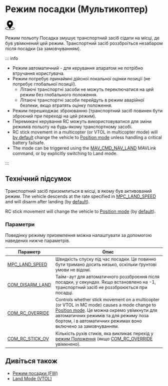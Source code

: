 # Режим посадки (Мультикоптер)

<img src="../../assets/site/position_fixed.svg" title="Position estimate required (e.g. GPS)" width="30px" />

Режим польоту Посадка змушує транспортний засіб сідати на місці, де був увімкнений цей режим.
Транспортний засіб роззброїться незабаром після посадки (за замовчуванням).

::: info

- Режим автоматичний - для керування апаратом не потрібно втручання користувача.
- Режим потребує принаймні дійсної локальної оцінки позиції (не потребує глобальної позиції).
  - Літаючі транспортні засоби не можуть переключатися на цей режим без глобального положення.
  - Літаючі транспортні засоби перейдуть в режим аварійної безпеки, якщо втратять оцінку положення.
- Режим перешкоджає зброюванню (транспортний засіб повинен бути зброєний при переході на цей режим).
- Перемикачі керування RC можуть використовуватися для зміни режимів польоту на будь-якому транспортному засобі.
- RC stick movement in a multicopter (or VTOL in multicopter mode) will [by default](#COM_RC_OVERRIDE) change the vehicle to [Position mode](../flight_modes_mc/position.md) unless handling a critical battery failsafe.
- The mode can be triggered using the [MAV_CMD_NAV_LAND](https://mavlink.io/en/messages/common.html#MAV_CMD_NAV_LAND) MAVLink command, or by explicitly switching to Land mode.

<!-- https://github.com/PX4/PX4-Autopilot/blob/main/src/modules/commander/ModeUtil/mode_requirements.cpp -->

:::

## Технічний підсумок

Транспортний засіб приземлиться в місці, в якому був активований режим.
The vehicle descends at the rate specified in [MPC_LAND_SPEED](#MPC_LAND_SPEED) and will disarm after landing (by [default](#COM_DISARM_LAND)).

RC stick movement will change the vehicle to [Position mode](../flight_modes_mc/position.md) (by [default](#COM_RC_OVERRIDE)).

### Параметри

Поведінку режиму приземлення можна налаштувати за допомогою наведених нижче параметрів.

| Параметр                                                                                                                                                                | Опис                                                                                                                                                                                                                                                                                                                                     |
| ----------------------------------------------------------------------------------------------------------------------------------------------------------------------- | ---------------------------------------------------------------------------------------------------------------------------------------------------------------------------------------------------------------------------------------------------------------------------------------------------------------------------------------- |
| <a id="MPC_LAND_SPEED"></a>[MPC_LAND_SPEED](../advanced_config/parameter_reference.md#MPC_LAND_SPEED)                         | Швидкість спуску під час посадки. Це повинно бути тримано досить низько, оскільки ґрунтові умови не відомі.                                                                                                                                                                                              |
| <a id="COM_DISARM_LAND"></a>[COM_DISARM_LAND](../advanced_config/parameter_reference.md#COM_DISARM_LAND)                      | Тайм-аут для автоматичного роззброєння після посадки, у секундах. Якщо встановлено на -1, транспортний засіб не роззброюється при посадці.                                                                                                                                                               |
| <a id="COM_RC_OVERRIDE"></a>[COM_RC_OVERRIDE](../advanced_config/parameter_reference.md#COM_RC_OVERRIDE)                      | Controls whether stick movement on a multicopter (or VTOL in MC mode) causes a mode change to [Position mode](../flight_modes_mc/position.md). Це можна окремо увімкнути для автоматичних режимів та для режиму поза бортом, і в автоматичних режимах воно включено за замовчуванням. |
| <a id="COM_RC_STICK_OV"></a>[COM_RC_STICK_OV](../advanced_config/parameter_reference.md#COM_RC_STICK_OV) | Кількість рухів стиків, яка викликає перехід у [режим Положення](../flight_modes_mc/position.md) (якщо [COM_RC_OVERRIDE](#COM_RC_OVERRIDE) увімкнено).                                                                                                      |

## Дивіться також

- [Режим посадки (FW)](../flight_modes_fw/land.md)
- [Land Mode (VTOL)](../flight_modes_vtol/land.md)
